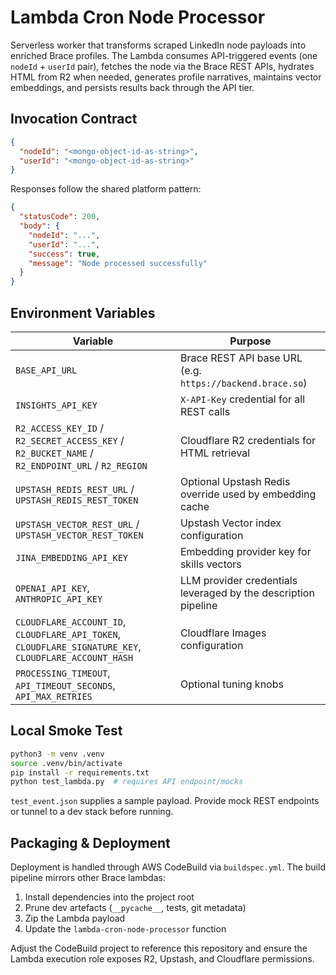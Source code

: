 # Lambda Cron Node Processor

Serverless worker that transforms scraped LinkedIn node payloads into enriched Brace profiles. The Lambda consumes API-triggered events (one `nodeId` + `userId` pair), fetches the node via the Brace REST APIs, hydrates HTML from R2 when needed, generates profile narratives, maintains vector embeddings, and persists results back through the API tier.

## Invocation Contract

```json
{
  "nodeId": "<mongo-object-id-as-string>",
  "userId": "<mongo-object-id-as-string>"
}
```

Responses follow the shared platform pattern:

```json
{
  "statusCode": 200,
  "body": {
    "nodeId": "...",
    "userId": "...",
    "success": true,
    "message": "Node processed successfully"
  }
}
```

## Environment Variables

| Variable | Purpose |
|----------|---------|
| `BASE_API_URL` | Brace REST API base URL (e.g. `https://backend.brace.so`) |
| `INSIGHTS_API_KEY` | `X-API-Key` credential for all REST calls |
| `R2_ACCESS_KEY_ID` / `R2_SECRET_ACCESS_KEY` / `R2_BUCKET_NAME` / `R2_ENDPOINT_URL` / `R2_REGION` | Cloudflare R2 credentials for HTML retrieval |
| `UPSTASH_REDIS_REST_URL` / `UPSTASH_REDIS_REST_TOKEN` | Optional Upstash Redis override used by embedding cache |
| `UPSTASH_VECTOR_REST_URL` / `UPSTASH_VECTOR_REST_TOKEN` | Upstash Vector index configuration |
| `JINA_EMBEDDING_API_KEY` | Embedding provider key for skills vectors |
| `OPENAI_API_KEY`, `ANTHROPIC_API_KEY` | LLM provider credentials leveraged by the description pipeline |
| `CLOUDFLARE_ACCOUNT_ID`, `CLOUDFLARE_API_TOKEN`, `CLOUDFLARE_SIGNATURE_KEY`, `CLOUDFLARE_ACCOUNT_HASH` | Cloudflare Images configuration |
| `PROCESSING_TIMEOUT`, `API_TIMEOUT_SECONDS`, `API_MAX_RETRIES` | Optional tuning knobs |

## Local Smoke Test

```bash
python3 -m venv .venv
source .venv/bin/activate
pip install -r requirements.txt
python test_lambda.py  # requires API endpoint/mocks
```

`test_event.json` supplies a sample payload. Provide mock REST endpoints or tunnel to a dev stack before running.

## Packaging & Deployment

Deployment is handled through AWS CodeBuild via `buildspec.yml`. The build pipeline mirrors other Brace lambdas:

1. Install dependencies into the project root
2. Prune dev artefacts (`__pycache__`, tests, git metadata)
3. Zip the Lambda payload
4. Update the `lambda-cron-node-processor` function

Adjust the CodeBuild project to reference this repository and ensure the Lambda execution role exposes R2, Upstash, and Cloudflare permissions.
